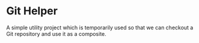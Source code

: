 # Git Helper

A simple utility project which is temporarily used so that we can checkout a Git repository and use it as a composite.
